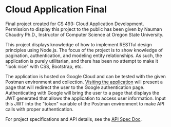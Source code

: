# Cloud Application Final
 Final project created for CS 493: Cloud Application Development. 
 Permission to display this project to the public has been given by Nauman Chaudry Ph.D., Instructor of Computer Science at Oregon State University.
 
 This project displays knowledge of how to implement RESTful design principles using Node.js. The focus of the project is to show knowledge of pagination, authentication, and modeling entity relationships. As such, the application is purely utilitarian, and there has been no attempt to make it "look nice" with CSS, Bootstrap, etc.
 
 The application is hosted on Google Cloud and can be tested with the given Postman environment and collection. [Visiting the application](http://comminsfinal.appspot.com) will present a page that will redirect the user to the Google authentication page. Authenticating with Google will bring the user to a page that displays the JWT generated that allows the application to access user information. Input this JWT into the "token" variable of the Postman environment to make API calls with proper authentication.
 
For project specifications and API details, see the [API Spec Doc](https://github.com/MCommins/Cloud-Application-Final/blob/main/Comminsm_project_spec.pdf).
